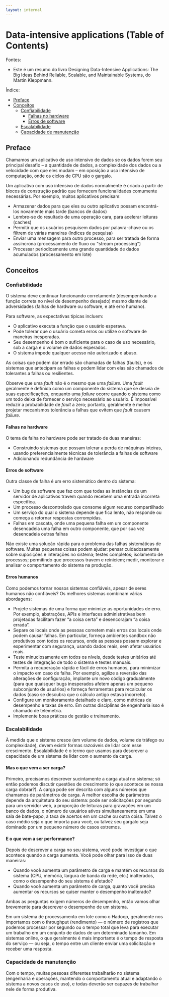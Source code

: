 ```yaml
---
layout: internal
---
```


# Data-intensive applications (Table of Contents)

Fontes:

* Este é um resumo do livro Designing Data-Intensive Applications: The Big Ideas Behind Reliable, Scalable, and Maintainable Systems, do Martin Kleppmann.

Índice:

<!-- TOC start (generated with https://github.com/derlin/bitdowntoc) -->

* [Preface](#preface)
* [Conceitos](#conceitos)
  * [Confiabilidade](#confiabilidade)
    * [Falhas no hardware](#falhas-no-hardware)
    * [Erros de software](#erros-de-software)
  * [Escalabilidade](#escalabilidade)
  * [Capacidade de manutenção](#capacidade-de-manutenção)

<!-- TOC end -->

## Preface

Chamamos um aplicativo de uso intensivo de dados se os dados forem seu principal desafio – a quantidade de dados, a complexidade dos dados ou a velocidade com que eles mudam – em oposição a uso intensivo de computação, onde os ciclos de CPU são o gargalo.

Um aplicativo com uso intensivo de dados normalmente é criado a partir de blocos de construção padrão que fornecem funcionalidades comumente necessárias. Por exemplo, muitos aplicativos precisam:

* Armazenar dados para que eles ou outro aplicativo possam encontrá-los novamente mais tarde (bancos de dados)
* Lembre-se do resultado de uma operação cara, para acelerar leituras (caches)
* Permitir que os usuários pesquisem dados por palavra-chave ou os filtrem de várias maneiras (índices de pesquisa)
* Enviar uma mensagem para outro processo, para ser tratada de forma assíncrona (processamento de fluxo ou "stream processing")
* Processar periodicamente uma grande quantidade de dados acumulados (processamento em lote)

## Conceitos

### Confiabilidade

 O sistema deve continuar funcionando corretamente (desempenhando a função correta no nível de desempenho desejado) mesmo diante de adversidades (falhas de hardware ou software, e até erro humano).

 Para software, as expectativas típicas incluem:

* O aplicativo executa a função que o usuário esperava.
* Pode tolerar que o usuário cometa erros ou utilize o software de maneiras inesperadas.
* Seu desempenho é bom o suficiente para o caso de uso necessário, sob a carga e o volume de dados esperados.
* O sistema impede qualquer acesso não autorizado e abuso.

As coisas que podem dar errado são chamadas de falhas (faults), e os sistemas que antecipam as falhas e podem lidar com elas são chamados de tolerantes a falhas ou resilientes.

Observe que uma *fault* não é o mesmo que uma  *failure*. Uma *fault* geralmente é definida como um componente do sistema que se desvia de suas especificações, enquanto uma *failure* ocorre quando o sistema como um todo deixa de fornecer o serviço necessário ao usuário. É impossível reduzir a probabilidade de *fault* a zero; portanto, geralmente é melhor projetar mecanismos tolerância a falhas que evitem que *fault* causem *failure*.

#### Falhas no hardware

O tema de falha no hardware pode ser tratado de duas maneiras:

* Construindo sistemas que possam tolerar a perda de máquinas inteiras, usando preferencialmente técnicas de tolerância a falhas de software
* Adicionando redundância de hardware

#### Erros de software

Outra classe de falha é um erro sistemático dentro do sistema:

* Um bug de software que faz com que todas as instâncias de um servidor de aplicativos travem quando recebem uma entrada incorreta específica.
* Um processo descontrolado que consome algum recurso compartilhado
* Um serviço do qual o sistema depende que fica lento, não responde ou começa a retornar respostas corrompidas.
* Falhas em cascata, onde uma pequena falha em um componente desencadeia uma falha em outro componente, que por sua vez desencadeia outras falhas

Não existe uma solução rápida para o problema das falhas sistemáticas de software. Muitas pequenas coisas podem ajudar: pensar cuidadosamente sobre suposições e interações no sistema; testes completos; isolamento de processos; permitindo que processos travem e reiniciem; medir, monitorar e analisar o comportamento do sistema na produção.

#### Erros humanos

Como podemos tornar nossos sistemas confiáveis, apesar de seres humanos não confiáveis? Os melhores sistemas combinam várias abordagens:

* Projete sistemas de uma forma que minimize as oportunidades de erro. Por exemplo, abstrações, APIs e interfaces administrativas bem projetadas facilitam fazer “a coisa certa” e desencorajam “a coisa errada”.
* Separe os locais onde as pessoas cometem mais erros dos locais onde podem causar falhas. Em particular, forneça ambientes sandbox não produtivos com todos os recursos, onde as pessoas possam explorar e experimentar com segurança, usando dados reais, sem afetar usuários reais.
* Teste minuciosamente em todos os níveis, desde testes unitários até testes de integração de todo o sistema e testes manuais.
* Permita a recuperação rápida e fácil de erros humanos, para minimizar o impacto em caso de falha. Por exemplo, agilize a reversão das alterações de configuração, implante um novo código gradualmente (para que quaisquer bugs inesperados afetem apenas um pequeno subconjunto de usuários) e forneça ferramentas para recalcular os dados (caso se descubra que o cálculo antigo estava incorreto).
* Configure um monitoramento detalhado e claro, como métricas de desempenho e taxas de erro. Em outras disciplinas de engenharia isso é chamado de telemetria.
* Implemente boas práticas de gestão e treinamento.

### Escalabilidade

 À medida que o sistema cresce (em volume de dados, volume de tráfego ou complexidade), devem existir formas razoáveis de lidar com esse crescimento. Escalabilidade é o termo que usamos para descrever a capacidade de um sistema de lidar com o aumento da carga.

#### Mas o que vem a ser carga?

Primeiro, precisamos descrever sucintamente a carga atual no sistema; só então podemos discutir questões de crescimento (o que acontece se nossa carga dobrar?). A carga pode ser descrita com alguns números que chamamos de parâmetros de carga. A melhor escolha de parâmetros depende da arquitetura do seu sistema: pode ser solicitações por segundo para um servidor web, a proporção de leituras para gravações em um banco de dados, o número de usuários ativos simultaneamente em uma sala de bate-papo, a taxa de acertos em um cache ou outra coisa. Talvez o caso médio seja o que importa para você, ou talvez seu gargalo seja dominado por um pequeno
número de casos extremos.

#### E o que vem a ser performance?

Depois de descrever a carga no seu sistema, você pode investigar o que acontece quando a carga aumenta. Você pode olhar para isso de duas maneiras:

* Quando você aumenta um parâmetro de carga e mantém os recursos do sistema (CPU, memória, largura de banda da rede, etc.) inalterados, como o desempenho do seu sistema é afetado?
* Quando você aumenta um parâmetro de carga, quanto você precisa aumentar os recursos se quiser manter o desempenho inalterado?

Ambas as perguntas exigem números de desempenho, então vamos olhar brevemente para descrever o desempenho de um sistema.

Em um sistema de processamento em lote como o Hadoop, geralmente nos importamos com o throughput (rendimento) — o número de registros que podemos processar por segundo ou o tempo total que leva para executar um trabalho em um conjunto de dados de um determinado tamanho. Em sistemas online, o que geralmente é mais importante é o tempo de resposta do serviço — ou seja, o tempo entre um cliente enviar uma solicitação e receber uma resposta.

### Capacidade de manutenção

Com o tempo, muitas pessoas diferentes trabalharão no sistema (engenharia e operações, mantendo o comportamento atual e adaptando o sistema a novos casos de uso), e todas deverão ser capazes de trabalhar nele de forma produtiva.
